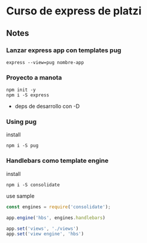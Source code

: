 
# Curso de express de platzi


## Notes

### Lanzar express app con templates pug
```
express --view=pug nombre-app
```

### Proyecto a manota
``` 
npm init -y
npm i -S express
```
* deps de desarrollo con -D

### Using pug
install
```
npm i -S pug
```

### Handlebars como template engine
install
```
npm i -S consolidate
```

use sample
```javascript
const engines = require('consolidate');

app.engine('hbs', engines.handlebars)

app.set('views', './views')
app.set('view engine', 'hbs')
```